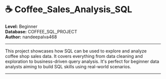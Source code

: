 # ☕ Coffee_Sales_Analysis_SQL

**Level:** Beginner  
**Database:** COFFEE_SQL_PROJECT  
**Author:** nandeepalva468

---

This project showcases how SQL can be used to explore and analyze coffee shop sales data. It covers everything from data cleaning and exploration to business-driven query analysis. It's perfect for beginner data analysts aiming to build SQL skills using real-world scenarios.

---
